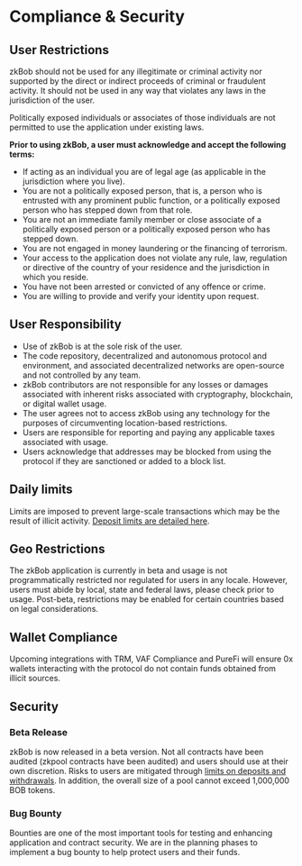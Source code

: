 # Compliance & Security

## User Restrictions

zkBob should not be used for any illegitimate or criminal activity nor supported by the direct or indirect proceeds of criminal or fraudulent activity. It should not be used in any way that violates any laws in the jurisdiction of the user.&#x20;

Politically exposed individuals or associates of those individuals are not permitted to use the application under existing laws.&#x20;

**Prior to using zkBob, a user must acknowledge and accept the following terms:**

* If acting as an individual you are of legal age (as applicable in the jurisdiction where you live).
* You are not a politically exposed person, that is, a person who is entrusted with any prominent public function, or a politically exposed person who has stepped down from that role.
* You are not an immediate family member or close associate of a politically exposed person or a politically exposed person who has stepped down.
* You are not engaged in money laundering or the financing of terrorism.
* Your access to the application does not violate any rule, law, regulation or directive of the country of your residence and the jurisdiction in which you reside.
* You have not been arrested or convicted of any offence or crime.
* You are willing to provide and verify your identity upon request.

## User Responsibility

* Use of zkBob is at the sole risk of the user.
* The code repository, decentralized and autonomous protocol and environment, and associated decentralized networks are open-source and not controlled by any team.&#x20;
* zkBob contributors are not responsible for any losses or damages associated with inherent risks associated with cryptography, blockchain, or digital wallet usage.
* The user agrees not to access zkBob using any technology for the purposes of circumventing location-based restrictions.
* Users are responsible for reporting and paying any applicable taxes associated with usage.
* Users acknowledge that addresses may be blocked from using the protocol if they are sanctioned or added to a block list.

## Daily limits

Limits are imposed to prevent large-scale transactions which may be the result of illicit activity. [Deposit limits are detailed here](../deposit-and-withdrawal-limits.md).

## Geo Restrictions

The zkBob application is currently in beta and usage is not programmatically restricted nor regulated for users in any locale. However, users must abide by local, state and federal laws, please check prior to usage. Post-beta, restrictions may be enabled for certain countries based on legal considerations.

## Wallet Compliance

Upcoming integrations with TRM, VAF Compliance and PureFi will ensure 0x wallets interacting with the protocol do not contain funds obtained from illicit sources.&#x20;

## Security

### Beta Release

zkBob is now released in a beta version. Not all contracts have been audited (zkpool contracts have been audited) and users should use at their own discretion. Risks to users are mitigated through [limits on deposits and withdrawals](../deposit-and-withdrawal-limits.md). In addition, the overall size of a pool cannot exceed 1,000,000 BOB tokens.

### Bug Bounty

Bounties are one of the most important tools for testing and enhancing application and contract security. We are in the planning phases to implement a bug bounty to help protect users and their funds.

